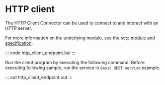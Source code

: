 # HTTP client

The HTTP Client Connector can be used to connect to and interact with an HTTP server.

For more information on the underlying module, see the [`http` module](https://lib.ballerina.io/ballerina/http/latest/) and [specification](https://ballerina.io/spec/http/#24-client).

::: code http_client_endpoint.bal :::

Run the client program by executing the following command.
Before executing following sample, run the service in `Basic REST service` example.

::: out http_client_endpoint.out :::
